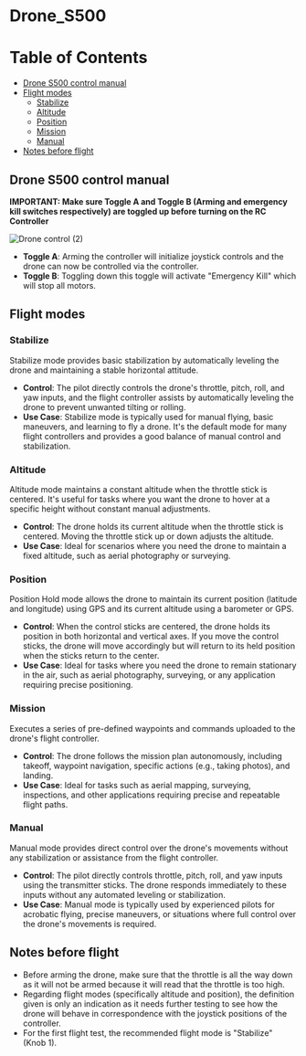 
# Drone_S500

# Table of Contents

- [Drone S500 control manual](#drone-s500-control-manual)
- [Flight modes](#flight-modes)
  - [Stabilize](#stabilize)
  - [Altitude](#altitude)
  - [Position](#position)
  - [Mission](#mission)
  - [Manual](#manual)
- [Notes before flight](#notes-before-flight)


## Drone S500 control manual

**IMPORTANT: Make sure Toggle A and Toggle B (Arming and emergency kill switches respectively) are toggled up before turning on the RC Controller**

![Drone control (2)](https://github.com/Projectredunimore/Drone_S500/assets/125361810/ee9e5677-074d-4a08-bf7e-b4beb2a998ca)

- **Toggle A**: Arming the controller will initialize joystick controls and the drone can now be controlled via the controller.
- **Toggle B**: Toggling down this toggle will activate "Emergency Kill" which will stop all motors.

## Flight modes

### Stabilize
Stabilize mode provides basic stabilization by automatically leveling the drone and maintaining a stable horizontal attitude.

- **Control**: The pilot directly controls the drone's throttle, pitch, roll, and yaw inputs, and the flight controller assists by automatically leveling the drone to prevent unwanted tilting or rolling.
- **Use Case**: Stabilize mode is typically used for manual flying, basic maneuvers, and learning to fly a drone. It's the default mode for many flight controllers and provides a good balance of manual control and stabilization.

### Altitude
Altitude mode maintains a constant altitude when the throttle stick is centered. It's useful for tasks where you want the drone to hover at a specific height without constant manual adjustments.

- **Control**: The drone holds its current altitude when the throttle stick is centered. Moving the throttle stick up or down adjusts the altitude.
- **Use Case**: Ideal for scenarios where you need the drone to maintain a fixed altitude, such as aerial photography or surveying.

### Position
Position Hold mode allows the drone to maintain its current position (latitude and longitude) using GPS and its current altitude using a barometer or GPS.

- **Control**: When the control sticks are centered, the drone holds its position in both horizontal and vertical axes. If you move the control sticks, the drone will move accordingly but will return to its held position when the sticks return to the center.
- **Use Case**: Ideal for tasks where you need the drone to remain stationary in the air, such as aerial photography, surveying, or any application requiring precise positioning.

### Mission
Executes a series of pre-defined waypoints and commands uploaded to the drone's flight controller.

- **Control**: The drone follows the mission plan autonomously, including takeoff, waypoint navigation, specific actions (e.g., taking photos), and landing.
- **Use Case**: Ideal for tasks such as aerial mapping, surveying, inspections, and other applications requiring precise and repeatable flight paths.

### Manual
Manual mode provides direct control over the drone's movements without any stabilization or assistance from the flight controller.

- **Control**: The pilot directly controls throttle, pitch, roll, and yaw inputs using the transmitter sticks. The drone responds immediately to these inputs without any automated leveling or stabilization.
- **Use Case**: Manual mode is typically used by experienced pilots for acrobatic flying, precise maneuvers, or situations where full control over the drone's movements is required.

## Notes before flight

- Before arming the drone, make sure that the throttle is all the way down as it will not be armed because it will read that the throttle is too high.
- Regarding flight modes (specifically altitude and position), the definition given is only an indication as it needs further testing to see how the drone will behave in correspondence with the joystick positions of the controller.
- For the first flight test, the recommended flight mode is "Stabilize" (Knob 1).
